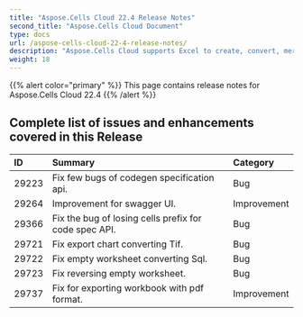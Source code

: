 ```yaml
---
title: "Aspose.Cells Cloud 22.4 Release Notes"
second_title: "Aspose.Cells Cloud Document"
type: docs
url: /aspose-cells-cloud-22-4-release-notes/
description: "Aspose.Cells Cloud supports Excel to create, convert, merge, split, protected, inner object operation, and so on."
weight: 18
---
```

{{% alert color="primary" %}} 
This page contains release notes for Aspose.Cells Cloud 22.4
{{% /alert %}} 
## **Complete list of issues and enhancements covered in this Release**
|**ID**|**Summary**|**Category**|
| :- | :- | :- |
| 29223 |Fix few bugs of codegen specification api.|Bug |
| 29264 |Improvement for swagger UI.|Improvement |
| 29366 |Fix the bug of losing cells prefix for code spec API.|Bug |
| 29721 |Fix export chart converting Tif.|Bug |
| 29722 |Fix empty worksheet converting Sql.|Bug |
| 29723 |Fix reversing empty worksheet.|Bug |
| 29737 |Fix for exporting workbook with pdf format.|Improvement